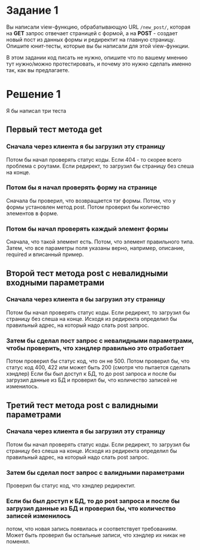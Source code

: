 # Задание 1

Вы написали view-функцию, обрабатывающую URL `/new_post/`, которая на **GET** запрос отвечает страницей с формой, а на **POST** - создает новый пост из данных формы и редиректит на главную страницу.  
Опишите юнит-тесты, которые вы бы написали для этой view-функции.  

В этом задании код писать не нужно, опишите что по вашему мнению тут нужно/можно протестировать, и почему это нужно сделать именно так, как вы предлагаете.


# Решение 1

Я бы написал три теста

## Первый тест метода get
### Сначала через клиента я бы загрузил эту страницу

Потом бы начал проверять статус коды. 
Если 404 - то скорее всего проблема с роутами. 
Если редирект, то загрузил бы страницу без слеша на конце.

### Потом бы я начал проверять форму на странице

Сначала бы проверил, что возвращается тэг формы. 
Потом, что у формы установлен метод post. 
Потом проверил бы количество элементов в форме. 

### Потом бы начал проверять каждый элемент формы

Сначала, что такой элемент есть. 
Потом, что элемент правильного типа. 
Затем, что все параметры поля указаны верно, например, описание, required и вписанный пример. 


## Второй тест метода post с невалидными входными параметрами

### Сначала через клиента я бы загрузил эту страницу

Потом бы начал проверять статус коды. 
Если редирект, то загрузил бы страницу без слеша на конце. 
Исходя из редиректа определил бы правильный адрес, на который надо слать post запрос. 

### Затем бы сделал пост запрос с невалидными параметрами, чтобы проверить, что хэндлер правильно это отработает

Потом проверил бы статус код, что он не 500. 
Потом проверил бы, что статус код 400, 422 или может быть 200 (смотря что пытается сделать хэндлер)
Если бы был доступ к БД, то до post запроса и после бы загрузил данные из БД и проверил бы, что количество записей не изменилось. 


## Третий тест метода post с валидными параметрами

### Сначала через клиента я бы загрузил эту страницу

Потом бы начал проверять статус коды. 
Если редирект, то загрузил бы страницу без слеша на конце. 
Исходя из редиректа определил бы правильный адрес, на который надо слать post запрос. 

### Затем бы сделал пост запрос с валидными параметрами

Проверил бы статус код, что хэндлер редиректит. 

### Если бы был доступ к БД, то до post запроса и после бы загрузил данные из БД и проверил бы, что количество записей изменилось

потом, что новая запись появилась и соответствует требованиям. 
Может быть проверил бы остальные записи, что хэндлер их никак не поменял. 
